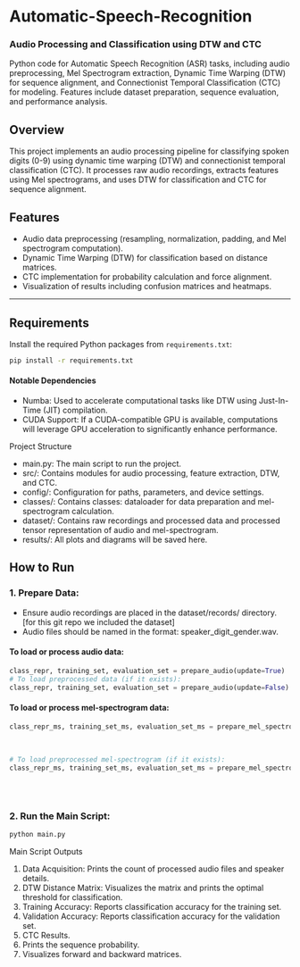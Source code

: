 # Automatic-Speech-Recognition
### Audio Processing and Classification using DTW and CTC
Python code for Automatic Speech Recognition (ASR) tasks, including audio preprocessing, Mel Spectrogram extraction,
Dynamic Time Warping (DTW) for sequence alignment, and Connectionist Temporal Classification (CTC) for modeling.
Features include dataset preparation, sequence evaluation, and performance analysis.

## Overview
This project implements an audio processing pipeline for classifying spoken digits (0-9) using dynamic time warping (DTW) and connectionist temporal classification (CTC). It processes raw audio recordings, extracts features using Mel spectrograms, and uses DTW for classification and CTC for sequence alignment.

## Features
- Audio data preprocessing (resampling, normalization, padding, and Mel spectrogram computation).
- Dynamic Time Warping (DTW) for classification based on distance matrices.
- CTC implementation for probability calculation and force alignment.
- Visualization of results including confusion matrices and heatmaps.

---

## Requirements
Install the required Python packages from `requirements.txt`:
```bash
pip install -r requirements.txt
```
#### Notable Dependencies
- Numba: Used to accelerate computational tasks like DTW using Just-In-Time (JIT) compilation.
- CUDA Support: If a CUDA-compatible GPU is available, computations will leverage GPU acceleration to significantly enhance performance.

Project Structure
- main.py: The main script to run the project.
- src/: Contains modules for audio processing, feature extraction, DTW, and CTC.
- config/: Configuration for paths, parameters, and device settings.
- classes/: Contains classes: dataloader for data preparation and mel-spectrogram calculation.
- dataset/: Contains raw recordings and processed data and processed tensor representation of audio and mel-spectrogram.
- results/: All plots and diagrams will be saved here.


## How to Run

### 1. Prepare Data:

- Ensure audio recordings are placed in the dataset/records/ directory. [for this git repo we included the dataset]
- Audio files should be named in the format: speaker_digit_gender.wav.

#### To load or process audio data:
```python
class_repr, training_set, evaluation_set = prepare_audio(update=True)
# To load preprocessed data (if it exists):
class_repr, training_set, evaluation_set = prepare_audio(update=False)
```
#### To load or process mel-spectrogram data:
```python
class_repr_ms, training_set_ms, evaluation_set_ms = prepare_mel_spectrogram(class_repr['audio'],
                                                                                training_set['audio'],
                                                                                evaluation_set['audio'],
                                                                                update=True)
# To load preprocessed mel-spectrogram (if it exists):
class_repr_ms, training_set_ms, evaluation_set_ms = prepare_mel_spectrogram(class_repr['audio'],
                                                                                training_set['audio'],
                                                                                evaluation_set['audio'],
                                                                                update=False)
```

### 2. Run the Main Script:
```bash
python main.py
```

Main Script Outputs
1. Data Acquisition: Prints the count of processed audio files and speaker details.
2. DTW Distance Matrix: Visualizes the matrix and prints the optimal threshold for classification.
3. Training Accuracy: Reports classification accuracy for the training set.
4. Validation Accuracy: Reports classification accuracy for the validation set.
5. CTC Results.
6. Prints the sequence probability. 
7. Visualizes forward and backward matrices.

